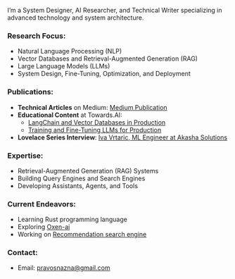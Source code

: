 I’m a System Designer, AI Researcher, and Technical Writer specializing in advanced technology and system architecture.

### Research Focus:
- Natural Language Processing (NLP)
- Vector Databases and Retrieval-Augmented Generation (RAG)
- Large Language Models (LLMs)
- System Design, Fine-Tuning, Optimization, and Deployment

### Publications:
- **Technical Articles** on Medium: [Medium Publication](https://medium.com/@ivavrtaric)
- **Educational Content** at Towards.AI:
  - [LangChain and Vector Databases in Production](https://learn.activeloop.ai/courses/langchain)
  - [Training and Fine-Tuning LLMs for Production](https://learn.activeloop.ai/courses/llms)
- **Lovelace Series Interview**: [Iva Vrtaric, ML Engineer at Akasha Solutions](https://www.lovelaceseries.com/post/iva-vrtaric-ml-engineer-akasha-solutions)

### Expertise:
- Retrieval-Augmented Generation (RAG) Systems
- Building Query Engines and Search Engines
- Developing Assistants, Agents, and Tools

### Current Endeavors:
- Learning Rust programming language
- Exploring [Oxen-ai](https://docs.oxen.ai/getting-started/intro#oxen-101) 
- Working on [Recommendation search engine](https://www.oxen.ai/tensorpusher/survey-data-repo)

### Contact:
- Email: [pravosnazna@gmail.com](mailto:pravosnazna@gmail.com)
